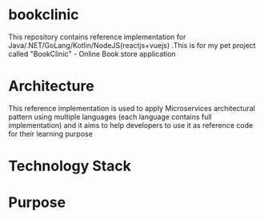 # bookclinic
This repository contains reference implementation for Java/.NET/GoLang/Kotlin/NodeJS(reactjs+vuejs) .This is for my pet project called "BookClinic" - Online Book store application

# Architecture 
This reference implementation is used to  apply Microservices architectural pattern using multiple languages (each language contains full implementation) and it aims to help developers to use it as reference code for their learning purpose

# Technology Stack 

# Purpose

